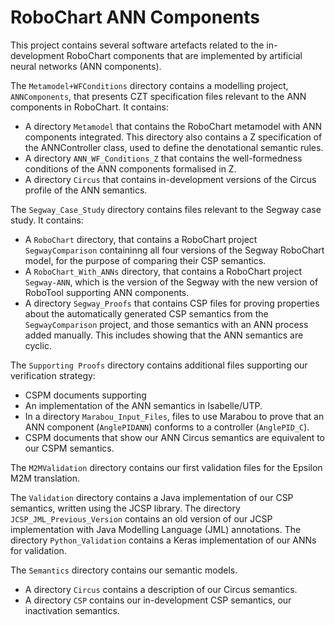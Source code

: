 # RoboChart ANN Components

This project contains several software artefacts related to the in-development RoboChart components that are implemented by artificial neural networks (ANN components).

The `Metamodel+WFConditions` directory contains a modelling project, `ANNComponents`, that presents CZT specification files relevant to the ANN components in RoboChart. 
It contains: 
- A directory `Metamodel` that contains the RoboChart metamodel with ANN components integrated. This directory also contains a Z specification of the ANNController class, used to define the denotational semantic rules. 
- A directory `ANN_WF_Conditions_Z` that contains the well-formedness conditions of the ANN components formalised in Z.
- A directory `Circus` that contains in-development versions of the Circus profile of the ANN semantics.

The `Segway_Case_Study` directory contains files relevant to the Segway case study. It contains: 
 - A `RoboChart` directory, that contains a RoboChart project `SegwayComparison` containinng all four versions of the Segway RoboChart model, 
   for the purpose of comparing their CSP semantics. 
 - A `RoboChart_With_ANNs` directory, that contains a RoboChart project `Segway-ANN`, which is the version of the Segway with the new version of RoboTool supporting ANN components.
 - A directory `Segway_Proofs` that contains CSP files for proving properties about the automatically generated CSP semantics from the 
   `SegwayComparison` project, and those semantics with an ANN process added manually. This includes showing that the ANN semantics are cyclic. 

The `Supporting Proofs` directory contains additional files supporting our verification strategy:
- CSPM documents supporting 
- An implementation of the ANN semantics in Isabelle/UTP. 
- In a directory `Marabou_Input_Files`, files to use Marabou to prove that an ANN component (`AnglePIDANN`) conforms to a controller (`AnglePID_C`). 
- CSPM documents that show our ANN Circus semantics are equivalent to our CSPM semantics. 

The `M2MValidation` directory contains our first validation files for the Epsilon M2M translation.

The `Validation` directory contains a Java implementation of our CSP semantics, written using the JCSP library. The directory `JCSP_JML_Previous_Version` contains 
an old version of our JCSP implementation with Java Modelling Language (JML) annotations. The directory `Python_Validation` contains a Keras implementation of our ANNs 
for validation.

The `Semantics` directory contains our semantic models. 
- A directory `Circus` contains a description of our Circus semantics.
- A directory `CSP` contains our in-development CSP semantics, our inactivation semantics.
